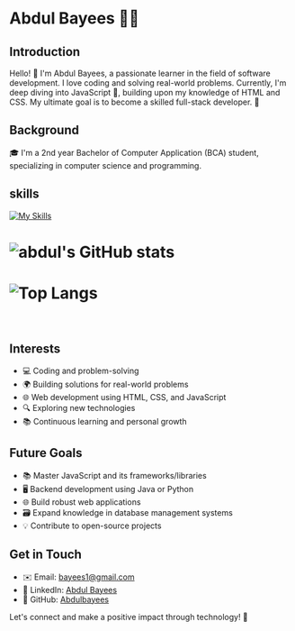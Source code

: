 # Abdul Bayees 👨‍💻

## Introduction
Hello! 👋 I'm Abdul Bayees, a passionate learner in the field of software development. I love coding and solving real-world problems. Currently, I'm deep diving into JavaScript 🚀, building upon my knowledge of HTML and CSS. My ultimate goal is to become a skilled full-stack developer. 💪

## Background
🎓 I'm a 2nd year Bachelor of Computer Application (BCA) student, specializing in computer science and programming. 
## skills
[![My Skills](https://skills.thijs.gg/icons?i=html,css,javascript,nodejs,c,java,python,photoshop&theme=light)](https://skills.thijs.gg)

 # ![abdul's GitHub stats](https://github-readme-stats.vercel.app/api?username=ab7022&show_icons=true)
 # ![Top Langs](https://github-readme-stats.vercel.app/api/top-langs/?username=ab7022&layout=compact)
 # <img src="https://komarev.com/ghpvc/?username=ab7022&style=flat-square&color=blue" alt=""/>

## Interests
- 💻 Coding and problem-solving
- 🌍 Building solutions for real-world problems
- 🌐 Web development using HTML, CSS, and JavaScript
- 🔍 Exploring new technologies
- 📚 Continuous learning and personal growth


## Future Goals
- 📚 Master JavaScript and its frameworks/libraries
- 🖥️ Backend development using Java or Python
- 🌐 Build robust web applications
- 🗃️ Expand knowledge in database management systems
- 💡 Contribute to open-source projects

## Get in Touch
- ✉️ Email: bayees1@gmail.com
- 💼 LinkedIn: [Abdul Bayees](https://www.linkedin.com/in/abdul-bayees-2941b6202/)
- 🐙 GitHub: [Abdulbayees](https://github.com/ab7022dulbayees)

Let's connect and make a positive impact through technology! 🚀
